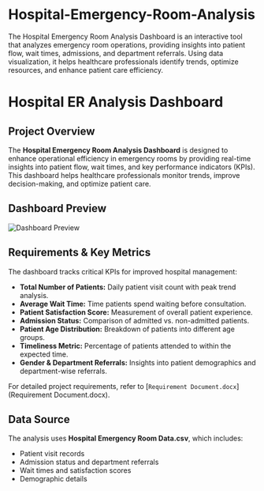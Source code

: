 # Hospital-Emergency-Room-Analysis
The Hospital Emergency Room Analysis Dashboard is an interactive tool that analyzes emergency room operations, providing insights into patient flow, wait times, admissions, and department referrals. Using data visualization, it helps healthcare professionals identify trends, optimize resources, and enhance patient care efficiency.
# Hospital ER Analysis Dashboard

## Project Overview
The **Hospital Emergency Room Analysis Dashboard** is designed to enhance operational efficiency in emergency rooms by providing real-time insights into patient flow, wait times, and key performance indicators (KPIs). This dashboard helps healthcare professionals monitor trends, improve decision-making, and optimize patient care.

## Dashboard Preview
![Dashboard Preview]([https://raw.githubusercontent.com/your-username/your-repo/main/Hospital%20ER%20Analysis%20Dashboard.png](https://github.com/Suraj2318/Hospital-Emergency-Room-Analysis/blob/main/Hospital%20ER%20Analysis%20Dashboard.png?raw=true)) 


## Requirements & Key Metrics
The dashboard tracks critical KPIs for improved hospital management:

- **Total Number of Patients:** Daily patient visit count with peak trend analysis.
- **Average Wait Time:** Time patients spend waiting before consultation.
- **Patient Satisfaction Score:** Measurement of overall patient experience.
- **Admission Status:** Comparison of admitted vs. non-admitted patients.
- **Patient Age Distribution:** Breakdown of patients into different age groups.
- **Timeliness Metric:** Percentage of patients attended to within the expected time.
- **Gender & Department Referrals:** Insights into patient demographics and department-wise referrals.

For detailed project requirements, refer to [`Requirement Document.docx`](Requirement Document.docx).

## Data Source
The analysis uses **Hospital Emergency Room Data.csv**, which includes:
- Patient visit records  
- Admission status and department referrals  
- Wait times and satisfaction scores  
- Demographic details  
